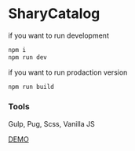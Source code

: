 # SharyCatalog
if you want to run development
```bash
npm i
npm run dev
```
if you want to run prodaction version
```bash
npm run build
```

### Tools
Gulp, Pug, Scss, Vanilla JS

[DEMO](https://veter391.github.io/SharyCatalog/)
